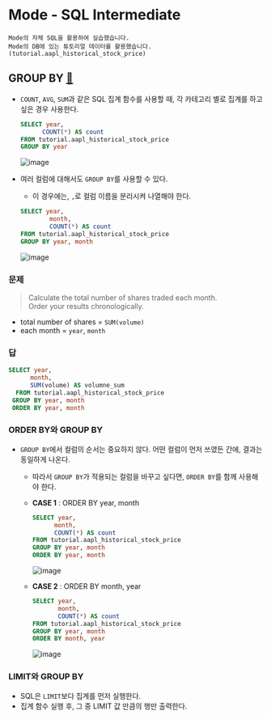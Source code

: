 # Mode - SQL Intermediate
```
Mode의 자체 SQL을 활용하여 실습했습니다.
Mode의 DB에 있는 튜토리얼 데이터를 활용했습니다. (tutorial.aapl_historical_stock_price)
```

## GROUP BY [🔗](https://mode.com/sql-tutorial/sql-group-by/)
- `COUNT`, `AVG`, `SUM`과 같은 SQL 집계 함수를 사용할 때, 각 카테고리 별로 집계를 하고 싶은 경우 사용한다.
  ```sql
  SELECT year,
        COUNT(*) AS count
  FROM tutorial.aapl_historical_stock_price
  GROUP BY year
  ```
  ![image](https://user-images.githubusercontent.com/74661937/148924855-11e70d02-eac4-4c0a-9030-403150fed096.png)


- 여러 컬럼에 대해서도 `GROUP BY`를 사용할 수 있다.
  - 이 경우에는, `,`로 컬럼 이름을 분리시켜 나열해야 한다.
  ```SQL
  SELECT year,
          month,
          COUNT(*) AS count
  FROM tutorial.aapl_historical_stock_price
  GROUP BY year, month
  ```
  ![image](https://user-images.githubusercontent.com/74661937/148925283-d294378d-93a5-4ea4-8ab1-7f66f7e1c3d1.png) 

### 문제
> Calculate the total number of shares traded each month. <br> Order your results chronologically.
  - total number of shares = `SUM(volume)`
  - each month = `year`, `month`

### 답
```sql
SELECT year, 
      month,
      SUM(volume) AS volumne_sum
  FROM tutorial.aapl_historical_stock_price
 GROUP BY year, month
 ORDER BY year, month
 ```
 
### ORDER BY와 GROUP BY
- `GROUP BY`에서 컬럼의 순서는 중요하지 않다. 어떤 컬럼이 먼저 쓰였든 간에, 결과는 동일하게 나온다.
  - 따라서 `GROUP BY`가 적용되는 컬럼을 바꾸고 싶다면, `ORDER BY`를 함께 사용해야 한다.
  - **CASE 1** : ORDER BY year, month
    ```SQL
    SELECT year, 
          month,
          COUNT(*) AS count
    FROM tutorial.aapl_historical_stock_price
    GROUP BY year, month
    ORDER BY year, month
    ```
    ![image](https://user-images.githubusercontent.com/74661937/148927631-62c9846e-64ed-4c28-9c67-76c4208f35c4.png)

   - **CASE 2** : ORDER BY month, year
     ```SQL
     SELECT year, 
            month,
            COUNT(*) AS count
     FROM tutorial.aapl_historical_stock_price
     GROUP BY year, month
     ORDER BY month, year
     ```
     ![image](https://user-images.githubusercontent.com/74661937/148927860-e7eefa0c-3f24-4666-a0dd-7aa5bff8fc15.png)
 
 
 ### LIMIT와 GROUP BY
 - SQL은 `LIMIT`보다 집계를 먼저 실행한다.
 - 집계 함수 실행 후, 그 중 LIMIT 값 만큼의 행만 출력한다.



 
 
